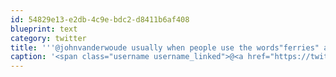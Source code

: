 ```yaml
---
id: 54829e13-e2db-4c9e-bdc2-d8411b6af408
blueprint: text
category: twitter
title: '''@johnvanderwoude usually when people use the words"ferries" and"miss", they mean something else!'
caption: '<span class="username username_linked">@<a href="https://twitter.com/johnvanderwoude" title="John Vander Woude">johnvanderwoude</a></span> usually when people use the words"ferries" and"miss", they mean something else!'
---
```

